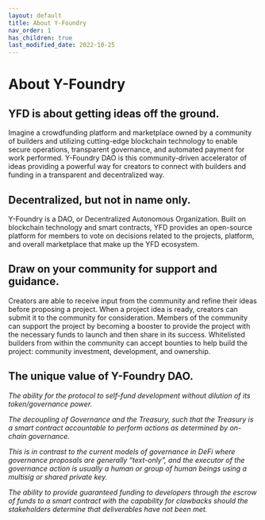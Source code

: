 ```yaml
---
layout: default
title: About Y-Foundry
nav_order: 1
has_children: true
last_modified_date: 2022-10-25
---
```


# About Y-Foundry

## YFD is about getting ideas off the ground.

Imagine a crowdfunding platform and marketplace owned by a community of builders and utilizing cutting-edge blockchain technology to enable secure operations, transparent governance, and automated payment for work performed. Y-Foundry DAO is this community-driven accelerator of ideas providing a powerful way for creators to connect with builders and funding in a transparent and decentralized way.

## Decentralized, but not in name only.

Y-Foundry is a DAO, or Decentralized Autonomous Organization. Built on blockchain technology and smart contracts, YFD provides an open-source platform for members to vote on decisions related to the projects, platform, and overall marketplace that make up the YFD ecosystem.

## Draw on your community for support and guidance.

Creators are able to receive input from the community and refine their ideas before proposing a project. When a project idea is ready, creators can submit it to the community for consideration. Members of the community can support the project by becoming a booster to provide the project with the necessary funds to launch and then share in its success. Whitelisted builders from within the community can accept bounties to help build the project: community investment, development, and ownership.

## The unique value of Y-Foundry DAO.

_The ability for the protocol to self-fund development without dilution of its token/governance power._

_The decoupling of Governance and the Treasury, such that the Treasury is a smart contract accountable to perform actions as determined by on-chain governance._

_This is in contrast to the current models of governance in DeFi where governance proposals are generally “text-only”, and the executor of the governance action is usually a human or group of human beings using a multisig or shared private key._

_The ability to provide guaranteed funding to developers through the escrow of funds to a smart contract with the capability for clawbacks should the stakeholders determine that deliverables have not been met._
